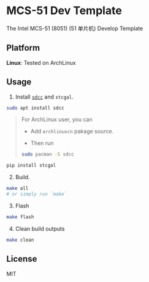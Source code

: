 # MCS-51 Dev Template

The Intel MCS-51 (8051) (51 单片机) Develop Template

## Platform

**Linux**: Tested on ArchLinux

## Usage

1. Install [`sdcc`](https://sdcc.sourceforge.net) and `stcgal`.

```bash
sudo apt install sdcc
```

> For ArchLinux user, you can  
> - Add `archlinuxcn` pakage source.
>
> - Then run
>
> ```bash
> sudo pacman -S sdcc
> ```

```bash
pip install stcgal
```

2. Build.

```bash
make all
# or simply run `make`
```

3. Flash

```bash
make flash
```

4. Clean build outputs

```bash
make clean
```

## License

MIT